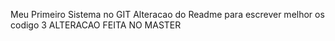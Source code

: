 Meu Primeiro Sistema no GIT
Alteracao do Readme para escrever melhor os codigo 
3 ALTERACAO FEITA NO MASTER
